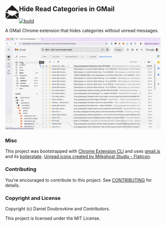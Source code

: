 ## <img src="public/icons/icon_48.png" width="45" align="left"> Hide Read Categories in GMail

[![build](https://github.com/dblock/gmail-hide-read-categories/actions/workflows/build.yaml/badge.svg)](https://github.com/dblock/gmail-hide-read-categories/actions/workflows/build.yaml)

A GMail Chrome extension that hides categories without unread messages.

![](demo.gif)

### Misc

This project was bootstrapped with [Chrome Extension CLI](https://github.com/dutiyesh/chrome-extension-cli) and uses [gmail.js](https://github.com/KartikTalwar/gmail.js) and its [boilerplate](https://github.com/josteink/gmailjs-node-boilerplate). <a href="https://www.flaticon.com/free-icons/unread" title="unread icons">Unread icons created by Milkghost Studio - Flaticon</a>.

### Contributing

You're encouraged to contribute to this project. See [CONTRIBUTING](CONTRIBUTING.md) for details.

### Copyright and License

Copyright (c) Daniel Doubrovkine and Contributors.

This project is licensed under the MIT License.
